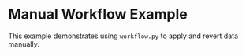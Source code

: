 # Manual Workflow Example

This example demonstrates using `workflow.py` to apply and revert data manually.
